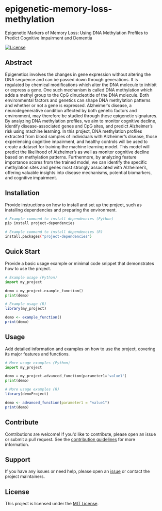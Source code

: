 # epigenetic-memory-loss-methylation

Epigenetic Markers of Memory Loss: Using DNA Methylation Profiles to Predict Cognitive Impairment and Dementia

[![License](https://img.shields.io/badge/license-MIT-blue.svg)](LICENSE)

## Abstract

Epigenetics involves the changes in gene expression without altering the DNA sequence and can be passed down through generations. It is regulated by chemical modifications which alter the DNA molecule to inhibit or express a gene. One such mechanism is called DNA methylation which adds a methyl group to the CpG dinucleotide of the DNA molecule. Both environmental factors and genetics can shape DNA methylation patterns and whether or not a gene is expressed. Alzheimer’s disease, a neurodegenerative condition affected by both genetic factors and environment, may therefore be studied through these epigenetic signatures. By analyzing DNA methylation profiles, we aim to monitor cognitive decline, identify disease-associated genes and CpG sites, and predict Alzheimer’s risk using machine learning. In this project, DNA methylation profiles extracted from blood samples of individuals with Alzheimer’s disease, those experiencing cognitive impairment, and healthy controls will be used to create a dataset for training the machine learning model. This model will predict the likelihood of Alzheimer’s as well as monitor cognitive decline based on methylation patterns. Furthermore, by analyzing feature importance scores from the trained model, we can identify the specific methylation sites and genes most strongly associated with Alzheimer’s, offering valuable insights into disease mechanisms, potential biomarkers, and cognitive impairment.

## Installation

Provide instructions on how to install and set up the project, such as installing dependencies and preparing the environment.

```bash
# Example command to install dependencies (Python)
pip install project-dependencies

# Example command to install dependencies (R)
install.packages("project-dependencies")
```

## Quick Start

Provide a basic usage example or minimal code snippet that demonstrates how to use the project.

```python
# Example usage (Python)
import my_project

demo = my_project.example_function()
print(demo)
```
```r
# Example usage (R)
library(my_project)

demo <- example_function()
print(demo)
```

## Usage

Add detailed information and examples on how to use the project, covering its major features and functions.

```python
# More usage examples (Python)
import my_project

demo = my_project.advanced_function(parameter1='value1')
print(demo)
```
```r
# More usage examples (R)
library(demoProject)

demo <- advanced_function(parameter1 = "value1")
print(demo)
```

## Contribute

Contributions are welcome! If you'd like to contribute, please open an issue or submit a pull request. See the [contribution guidelines](CONTRIBUTING.md) for more information.

## Support

If you have any issues or need help, please open an [issue](https://github.com/hackbio-ca/demo-project/issues) or contact the project maintainers.

## License

This project is licensed under the [MIT License](LICENSE).
